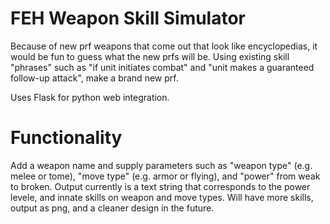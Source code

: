 # FEH Weapon Skill Simulator
Because of new prf weapons that come out that look like encyclopedias, it would be fun to guess what the new prfs will be.
Using existing skill "phrases" such as "if unit initiates combat" and "unit makes a guaranteed follow-up attack", make a brand new prf.

Uses Flask for python web integration.

# Functionality
Add a weapon name and supply parameters such as "weapon type" (e.g. melee or tome), "move type" (e.g. armor or flying),
and "power" from weak to broken.
Output currently is a text string that corresponds to the power levele, and innate skills on weapon and move types.
Will have more skills, output as png, and a cleaner design in the future.
